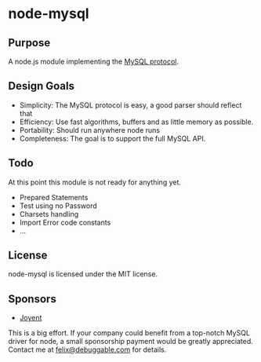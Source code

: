 # node-mysql

## Purpose

A node.js module implementing the
[MySQL protocol](http://forge.mysql.com/wiki/MySQL_Internals_ClientServer_Protocol).

## Design Goals

* Simplicity: The MySQL protocol is easy, a good parser should reflect that
* Efficiency: Use fast algorithms, buffers and as little memory as possible.
* Portability: Should run anywhere node runs
* Completeness: The goal is to support the full MySQL API.

## Todo

At this point this module is not ready for anything yet.

* Prepared Statements
* Test using no Password
* Charsets handling
* Import Error code constants
* ...

## License

node-mysql is licensed under the MIT license.

## Sponsors

* [Joyent](http://www.joyent.com/)

This is a big effort. If your company could benefit from a top-notch MySQL driver
for node, a small sponsorship payment would be greatly appreciated. Contact
me at [felix@debuggable.com](mailto:felix@debuggable.com) for details.
